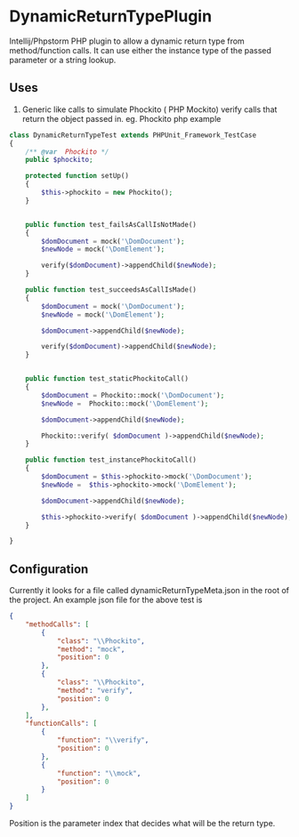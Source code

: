 DynamicReturnTypePlugin
=======================

Intellij/Phpstorm PHP plugin to allow a dynamic return type from method/function calls. It can use either the instance type of the passed parameter or a string lookup.

Uses
----
1. Generic like calls to simulate Phockito ( PHP Mockito) verify calls that return the object passed in.
eg. Phockito php example
```php
class DynamicReturnTypeTest extends PHPUnit_Framework_TestCase
{
    /** @var  Phockito */
    public $phockito;

    protected function setUp()
    {
        $this->phockito = new Phockito();
    }


    public function test_failsAsCallIsNotMade()
    {
        $domDocument = mock('\DomDocument');
        $newNode = mock('\DomElement');

        verify($domDocument)->appendChild($newNode);
    }

    public function test_succeedsAsCallIsMade()
    {
        $domDocument = mock('\DomDocument');
        $newNode = mock('\DomElement');

        $domDocument->appendChild($newNode);

        verify($domDocument)->appendChild($newNode);
    }


    public function test_staticPhockitoCall()
    {
        $domDocument = Phockito::mock('\DomDocument');
        $newNode =  Phockito::mock('\DomElement');

        $domDocument->appendChild($newNode);

        Phockito::verify( $domDocument )->appendChild($newNode);
    }

    public function test_instancePhockitoCall()
    {
        $domDocument = $this->phockito->mock('\DomDocument');
        $newNode =  $this->phockito->mock('\DomElement');

        $domDocument->appendChild($newNode);

        $this->phockito->verify( $domDocument )->appendChild($newNode);
    }

}
```

Configuration
-------------
Currently it looks for a file called dynamicReturnTypeMeta.json in the root of the project. An example json file for the above test is
```json
{
    "methodCalls": [
        {
            "class": "\\Phockito",
            "method": "mock",
            "position": 0
        },
        {
            "class": "\\Phockito",
            "method": "verify",
            "position": 0
        },
    ],
    "functionCalls": [
        {
            "function": "\\verify",
            "position": 0
        },
        {
            "function": "\\mock",
            "position": 0
        }
    ]
}
```


Position is the parameter index that decides what will be the return type.
